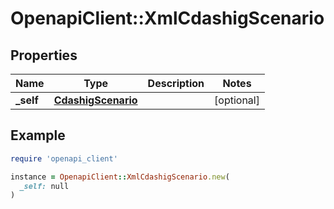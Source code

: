 # OpenapiClient::XmlCdashigScenario

## Properties

| Name | Type | Description | Notes |
| ---- | ---- | ----------- | ----- |
| **_self** | [**CdashigScenario**](CdashigScenario.md) |  | [optional] |

## Example

```ruby
require 'openapi_client'

instance = OpenapiClient::XmlCdashigScenario.new(
  _self: null
)
```

